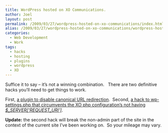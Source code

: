 ```yaml
---
title: WordPress hosted on XO Communications.
author: Joel
layout: post
permalink: /2009/03/27/wordpress-hosted-on-xo-communications/index.html
alias: /2009/03/27/wordpress-hosted-on-xo-communications/wordpress-hosted-on-xo-communications
categories:
  - Web Development
  - Work
tags:
  - hacks
  - hosting
  - plugins
  - wordpress
  - XO
---
```


Suffice it to say – it’s not a winning combination.   There are two definitive hacks you’ll need to
get things to work.

First, [a plugin to disable canonical URL redirection][1].  Second, [a hack to wp-settings.php that
circumvents the XO php configuration’s not having *$\_SERVER['REQUEST\_URI']*][2].

 [1]: http://wordpress.org/support/topic/233098?replies=10
 [2]: http://wordpress.org/support/topic/194305?replies=6

**Update:** the second hack will break the non-admin part of the site in the context of the current
site I’ve been working on.  So your mileage may vary.
